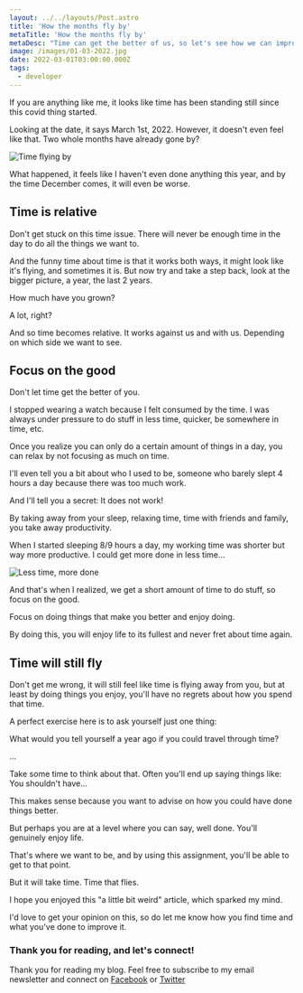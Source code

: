 ```yaml
---
layout: ../../layouts/Post.astro
title: 'How the months fly by'
metaTitle: 'How the months fly by'
metaDesc: "Time can get the better of us, so let's see how we can improve that"
image: /images/01-03-2022.jpg
date: 2022-03-01T03:00:00.000Z
tags:
  - developer
---
```

If you are anything like me, it looks like time has been standing still since this covid thing started.

Looking at the date, it says March 1st, 2022.
However, it doesn't even feel like that.
Two whole months have already gone by?

![Time flying by](https://media.giphy.com/media/26n6xBpxNXExDfuKc/giphy.gif)

What happened, it feels like I haven't even done anything this year, and by the time December comes, it will even be worse.

## Time is relative

Don't get stuck on this time issue. There will never be enough time in the day to do all the things we want to.

And the funny time about time is that it works both ways, it might look like it's flying, and sometimes it is.
But now try and take a step back, look at the bigger picture, a year, the last 2 years.

How much have you grown?

A lot, right?

And so time becomes relative. It works against us and with us.
Depending on which side we want to see.

## Focus on the good

Don't let time get the better of you.

I stopped wearing a watch because I felt consumed by the time. I was always under pressure to do stuff in less time, quicker, be somewhere in time, etc.

Once you realize you can only do a certain amount of things in a day, you can relax by not focusing as much on time.

I'll even tell you a bit about who I used to be, someone who barely slept 4 hours a day because there was too much work.

And I'll tell you a secret: It does not work!

By taking away from your sleep, relaxing time, time with friends and family, you take away productivity.

When I started sleeping 8/9 hours a day, my working time was shorter but way more productive.
I could get more done in less time...

![Less time, more done](https://media.giphy.com/media/FcuiZUneg1YRAu1lH2/giphy.gif)

And that's when I realized, we get a short amount of time to do stuff, so focus on the good.

Focus on doing things that make you better and enjoy doing.

By doing this, you will enjoy life to its fullest and never fret about time again.

## Time will still fly

Don't get me wrong, it will still feel like time is flying away from you, but at least by doing things you enjoy, you'll have no regrets about how you spend that time.

A perfect exercise here is to ask yourself just one thing:

What would you tell yourself a year ago if you could travel through time?

...

Take some time to think about that.
Often you'll end up saying things like: You shouldn't have...

This makes sense because you want to advise on how you could have done things better.

But perhaps you are at a level where you can say, well done. You'll genuinely enjoy life.

That's where we want to be, and by using this assignment, you'll be able to get to that point.

But it will take time. Time that flies.

I hope you enjoyed this "a little bit weird" article, which sparked my mind.

I'd love to get your opinion on this, so do let me know how you find time and what you've done to improve it.

### Thank you for reading, and let's connect!

Thank you for reading my blog. Feel free to subscribe to my email newsletter and connect on [Facebook](https://www.facebook.com/DailyDevTipsBlog) or [Twitter](https://twitter.com/DailyDevTips1)

